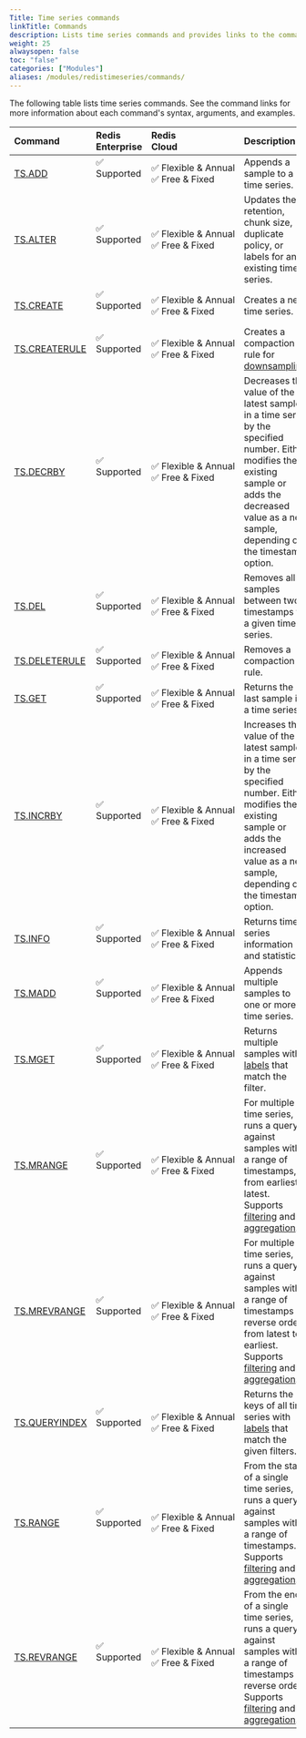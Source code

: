 ```yaml
---
Title: Time series commands 
linkTitle: Commands 
description: Lists time series commands and provides links to the command reference pages.
weight: 25
alwaysopen: false
toc: "false"
categories: ["Modules"]
aliases: /modules/redistimeseries/commands/
---
```


The following table lists time series commands. See the command links for more information about each command's syntax, arguments, and examples.

| Command | Redis<br />Enterprise | Redis<br />Cloud | Description |
|:--------|:----------------------|:-----------------|:------|
| [TS.ADD](https://redis.io/commands/ts.add) | <span title="Supported">&#x2705; Supported</span><br /><span><br /></span> | <span title="Supported"><nobr>&#x2705; Flexible & Annual</nobr></span><br /><span title="Supported">&#x2705; Free & Fixed</nobr></span> | Appends a sample to a time series. |
| [TS.ALTER](https://redis.io/commands/ts.alter) | <span title="Supported">&#x2705; Supported</span><br /><span><br /></span> | <span title="Supported">&#x2705; Flexible & Annual</span><br /><span title="Supported">&#x2705; Free & Fixed</nobr></span> | Updates the retention, chunk size, duplicate policy, or labels for an existing time series. |
| [TS.CREATE](https://redis.io/commands/ts.create) | <span title="Supported">&#x2705; Supported</span><br /><span><br /></span> | <span title="Supported">&#x2705; Flexible & Annual</span><br /><span title="Supported">&#x2705; Free & Fixed</nobr></span> | Creates a new time series. |
| [TS.CREATERULE](https://redis.io/commands/ts.createrule) | <span title="Supported">&#x2705; Supported</span><br /><span><br /></span> | <span title="Supported">&#x2705; Flexible & Annual</span><br /><span title="Supported">&#x2705; Free & Fixed</nobr></span> | Creates a compaction rule for [downsampling](https://redis.io/docs/stack/timeseries/quickstart/#downsampling). |
| [TS.DECRBY](https://redis.io/commands/ts.decrby) | <span title="Supported">&#x2705; Supported</span><br /><span><br /></span> | <span title="Supported">&#x2705; Flexible & Annual</span><br /><span title="Supported">&#x2705; Free & Fixed</nobr></span> | Decreases the value of the latest sample in a time series by the specified number. Either modifies the existing sample or adds the decreased value as a new sample, depending on the timestamp option. |
| [TS.DEL](https://redis.io/commands/ts.del) | <span title="Supported">&#x2705; Supported</span><br /><span><br /></span> | <span title="Supported">&#x2705; Flexible & Annual</span><br /><span title="Supported">&#x2705; Free & Fixed</nobr></span> | Removes all samples between two timestamps for a given time series. |
| [TS.DELETERULE](https://redis.io/commands/ts.deleterule) | <span title="Supported">&#x2705; Supported</span><br /><span><br /></span> | <span title="Supported">&#x2705; Flexible & Annual</span><br /><span title="Supported">&#x2705; Free & Fixed</nobr></span> | Removes a compaction rule. |
| [TS.GET](https://redis.io/commands/ts.get) | <span title="Supported">&#x2705; Supported</span><br /><span><br /></span> | <span title="Supported">&#x2705; Flexible & Annual</span><br /><span title="Supported">&#x2705; Free & Fixed</nobr></span> | Returns the last sample in a time series. |
| [TS.INCRBY](https://redis.io/commands/ts.incrby) | <span title="Supported">&#x2705; Supported</span><br /><span><br /></span> | <span title="Supported">&#x2705; Flexible & Annual</span><br /><span title="Supported">&#x2705; Free & Fixed</nobr></span> | Increases the value of the latest sample in a time series by the specified number. Either modifies the existing sample or adds the increased value as a new sample, depending on the timestamp option. |
| [TS.INFO](https://redis.io/commands/ts.info) | <span title="Supported">&#x2705; Supported</span><br /><span><br /></span> | <span title="Supported">&#x2705; Flexible & Annual</span><br /><span title="Supported">&#x2705; Free & Fixed</nobr></span> | Returns time series information and statistics. |
| [TS.MADD](https://redis.io/commands/ts.madd) | <span title="Supported">&#x2705; Supported</span><br /><span><br /></span> | <span title="Supported">&#x2705; Flexible & Annual</span><br /><span title="Supported">&#x2705; Free & Fixed</nobr></span> | Appends multiple samples to one or more time series. |
| [TS.MGET](https://redis.io/commands/ts.mget) | <span title="Supported">&#x2705; Supported</span><br /><span><br /></span> | <span title="Supported">&#x2705; Flexible & Annual</span><br /><span title="Supported">&#x2705; Free & Fixed</nobr></span> | Returns multiple samples with [labels](https://redis.io/docs/stack/timeseries/quickstart/#labels) that match the filter. |
| [TS.MRANGE](https://redis.io/commands/ts.mrange) | <span title="Supported">&#x2705; Supported</span><br /><span><br /></span> | <span title="Supported">&#x2705; Flexible & Annual</span><br /><span title="Supported">&#x2705; Free & Fixed</nobr></span> | For multiple time series, runs a query against samples within a range of timestamps, from earliest to latest. Supports [filtering](https://redis.io/docs/stack/timeseries/quickstart/#filtering) and [aggregation](https://redis.io/docs/stack/timeseries/quickstart/#aggregation). |
| [TS.MREVRANGE](https://redis.io/commands/ts.mrevrange) | <span title="Supported">&#x2705; Supported</span><br /><span><br /></span> | <span title="Supported">&#x2705; Flexible & Annual</span><br /><span title="Supported">&#x2705; Free & Fixed</nobr></span> | For multiple time series, runs a query against samples within a range of timestamps in reverse order, from latest to earliest. Supports [filtering](https://redis.io/docs/stack/timeseries/quickstart/#filtering) and [aggregation](https://redis.io/docs/stack/timeseries/quickstart/#aggregation). |
| [TS.QUERYINDEX](https://redis.io/commands/ts.queryindex) | <span title="Supported">&#x2705; Supported</span><br /><span><br /></span> | <span title="Supported">&#x2705; Flexible & Annual</span><br /><span title="Supported">&#x2705; Free & Fixed</nobr></span> | Returns the keys of all time series with [labels](https://redis.io/docs/stack/timeseries/quickstart/#labels) that match the given filters. |
| [TS.RANGE](https://redis.io/commands/ts.range) | <span title="Supported">&#x2705; Supported</span><br /><span><br /></span> | <span title="Supported">&#x2705; Flexible & Annual</span><br /><span title="Supported">&#x2705; Free & Fixed</nobr></span> | From the start of a single time series, runs a query against samples within a range of timestamps. Supports [filtering](https://redis.io/docs/stack/timeseries/quickstart/#filtering) and [aggregation](https://redis.io/docs/stack/timeseries/quickstart/#aggregation). |
| [TS.REVRANGE](https://redis.io/commands/ts.revrange) | <span title="Supported">&#x2705; Supported</span><br /><span><br /></span> | <span title="Supported">&#x2705; Flexible & Annual</span><br /><span title="Supported">&#x2705; Free & Fixed</nobr></span> | From the end of a single time series, runs a query against samples within a range of timestamps in reverse order. Supports [filtering](https://redis.io/docs/stack/timeseries/quickstart/#filtering) and [aggregation](https://redis.io/docs/stack/timeseries/quickstart/#aggregation). |
